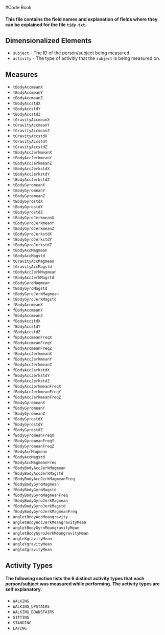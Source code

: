 #Code Book

#### This file contains the field names and explanation of fields where they can be explained for the file `tidy.txt`.

## Dimensionalized Elements
* `subject` - The ID of the person/subject being measured.
* `activity` - The type of activitiy that the `subject` is being measured on.

## Measures

* `tBodyAccmeanX`
* `tBodyAccmeanY`
* `tBodyAccmeanZ`
* `tBodyAccstdX`
* `tBodyAccstdY`
* `tBodyAccstdZ`
* `tGravityAccmeanX`
* `tGravityAccmeanY`
* `tGravityAccmeanZ`
* `tGravityAccstdX`
* `tGravityAccstdY`
* `tGravityAccstdZ`
* `tBodyAccJerkmeanX`
* `tBodyAccJerkmeanY`
* `tBodyAccJerkmeanZ`
* `tBodyAccJerkstdX`
* `tBodyAccJerkstdY`
* `tBodyAccJerkstdZ`
* `tBodyGyromeanX`
* `tBodyGyromeanY`
* `tBodyGyromeanZ`
* `tBodyGyrostdX`
* `tBodyGyrostdY`
* `tBodyGyrostdZ`
* `tBodyGyroJerkmeanX`
* `tBodyGyroJerkmeanY`
* `tBodyGyroJerkmeanZ`
* `tBodyGyroJerkstdX`
* `tBodyGyroJerkstdY`
* `tBodyGyroJerkstdZ`
* `tBodyAccMagmean`
* `tBodyAccMagstd`
* `tGravityAccMagmean`
* `tGravityAccMagstd`
* `tBodyAccJerkMagmean`
* `tBodyAccJerkMagstd`
* `tBodyGyroMagmean`
* `tBodyGyroMagstd`
* `tBodyGyroJerkMagmean`
* `tBodyGyroJerkMagstd`
* `fBodyAccmeanX`
* `fBodyAccmeanY`
* `fBodyAccmeanZ`
* `fBodyAccstdX`
* `fBodyAccstdY`
* `fBodyAccstdZ`
* `fBodyAccmeanFreqX`
* `fBodyAccmeanFreqY`
* `fBodyAccmeanFreqZ`
* `fBodyAccJerkmeanX`
* `fBodyAccJerkmeanY`
* `fBodyAccJerkmeanZ`
* `fBodyAccJerkstdX`
* `fBodyAccJerkstdY`
* `fBodyAccJerkstdZ`
* `fBodyAccJerkmeanFreqX`
* `fBodyAccJerkmeanFreqY`
* `fBodyAccJerkmeanFreqZ`
* `fBodyGyromeanX`
* `fBodyGyromeanY`
* `fBodyGyromeanZ`
* `fBodyGyrostdX`
* `fBodyGyrostdY`
* `fBodyGyrostdZ`
* `fBodyGyromeanFreqX`
* `fBodyGyromeanFreqY`
* `fBodyGyromeanFreqZ`
* `fBodyAccMagmean`
* `fBodyAccMagstd`
* `fBodyAccMagmeanFreq`
* `fBodyBodyAccJerkMagmean`
* `fBodyBodyAccJerkMagstd`
* `fBodyBodyAccJerkMagmeanFreq`
* `fBodyBodyGyroMagmean`
* `fBodyBodyGyroMagstd`
* `fBodyBodyGyroMagmeanFreq`
* `fBodyBodyGyroJerkMagmean`
* `fBodyBodyGyroJerkMagstd`
* `fBodyBodyGyroJerkMagmeanFreq`
* `angletBodyAccMeangravity`
* `angletBodyAccJerkMeangravityMean`
* `angletBodyGyroMeangravityMean`
* `angletBodyGyroJerkMeangravityMean`
* `angleXgravityMean`
* `angleYgravityMean`
* `angleZgravityMean`

## Activity Types

#### The following section lists the 6 distinct activity types that each person/subject was measured while performing.  The activity types are self explanatory.

* `WALKING`
* `WALKING_UPSTAIRS`
* `WALKING_DOWNSTAIRS`
* `SITTING`
* `STANDING`
* `LAYING`
